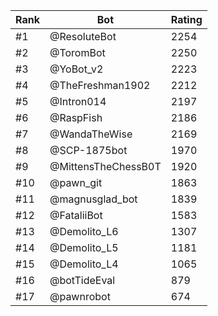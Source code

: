 Rank|Bot|Rating
---|---|---
#1|@ResoluteBot|2254
#2|@ToromBot|2250
#3|@YoBot_v2|2223
#4|@TheFreshman1902|2212
#5|@Intron014|2197
#6|@RaspFish|2186
#7|@WandaTheWise|2169
#8|@SCP-1875bot|1970
#9|@MittensTheChessB0T|1920
#10|@pawn_git|1863
#11|@magnusglad_bot|1839
#12|@FataliiBot|1583
#13|@Demolito_L6|1307
#14|@Demolito_L5|1181
#15|@Demolito_L4|1065
#16|@botTideEval|879
#17|@pawnrobot|674
